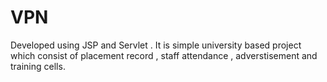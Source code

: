 # VPN
Developed using JSP and Servlet . It is simple university based project which consist of placement record , staff attendance , adverstisement and training cells. 

